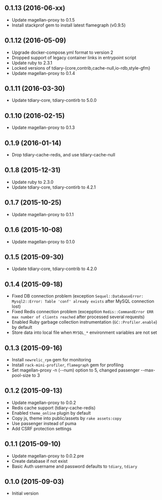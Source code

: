 ## 0.1.13 (2016-06-xx)

 * Update magellan-proxy to 0.1.5
 * Install stackprof gem to install latest flamegraph (v0.9.5)

## 0.1.12 (2016-05-09)

 * Upgrade docker-compose.yml format to version 2
 * Dropped support of legacy container links in entrypoint script
 * Update ruby to 2.3.1
 * Locked versions of tdiary-{core,contrib,cache-null,io-rdb,style-gfm}
 * Update magellan-proxy to 0.1.4

## 0.1.11 (2016-03-30)

 * Update tdiary-core, tdiary-contirb to 5.0.0

## 0.1.10 (2016-02-15)

 * Update magellan-proxy to 0.1.3

## 0.1.9 (2016-01-14)

 * Drop tdiary-cache-redis, and use tdiary-cache-null

## 0.1.8 (2015-12-31)

 * Update ruby to 2.3.0
 * Update tdiary-core, tdiary-contirb to 4.2.1

## 0.1.7 (2015-10-25)

 * Update magellan-proxy to 0.1.1

## 0.1.6 (2015-10-08)

 * Update magellan-proxy to 0.1.0

## 0.1.5 (2015-09-30)

 * Update tdiary-core, tdiary-contrib to 4.2.0

## 0.1.4 (2015-09-18)

 * Fixed DB connection problem
   (exception `Sequel::DatabaseError: Mysql2::Error: Table 'conf' already exists` after MySQL connection lost)
 * Fixed Redis connection problem
   (excepption `Redis::CommandError ERR max number of clients reached` after processed several requests)
 * Enabled Ruby garbage collection instrumentation (`GC::Profiler.enable`) by default
 * Store data into local file when `MYSQL_*` environment variables are not set

## 0.1.3 (2015-09-16)

 * Install `newrelic_rpm` gem for monitoring
 * Install `rack-mini-profiler`, `flamegraph` gem for profiling
 * Set magellan-proxy -n (--num) option to 5, changed passenger --max-pool-size to 3

## 0.1.2 (2015-09-13)

 * Update magellan-proxy to 0.0.2
 * Redis cache support (tdiary-cache-redis)
 * Enabled `theme_online` plugin by default
 * Copy js, theme into public/assets by `rake assets:copy`
 * Use passenger instead of puma
 * Add CSRF protection settings

## 0.1.1 (2015-09-10)

 * Update magellan-proxy to 0.0.2.pre
 * Create database if not exist
 * Basic Auth username and password defaults to `tdiary`, `tdiary`

## 0.1.0 (2015-09-03)

 * Initial version

